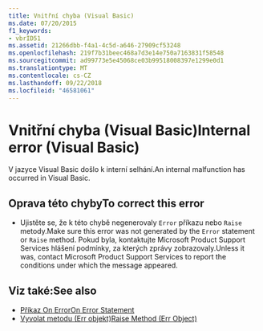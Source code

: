 ```yaml
---
title: Vnitřní chyba (Visual Basic)
ms.date: 07/20/2015
f1_keywords:
- vbrID51
ms.assetid: 21266dbb-f4a1-4c5d-a646-27909cf53248
ms.openlocfilehash: 219f7b31beec468a7d3e14e750a7163831f58548
ms.sourcegitcommit: ad99773e5e45068ce03b99518008397e1299e0d1
ms.translationtype: MT
ms.contentlocale: cs-CZ
ms.lasthandoff: 09/22/2018
ms.locfileid: "46581061"
---
```

# <a name="internal-error-visual-basic"></a><span data-ttu-id="50a48-102">Vnitřní chyba (Visual Basic)</span><span class="sxs-lookup"><span data-stu-id="50a48-102">Internal error (Visual Basic)</span></span>
<span data-ttu-id="50a48-103">V jazyce Visual Basic došlo k interní selhání.</span><span class="sxs-lookup"><span data-stu-id="50a48-103">An internal malfunction has occurred in Visual Basic.</span></span>  
  
## <a name="to-correct-this-error"></a><span data-ttu-id="50a48-104">Oprava této chyby</span><span class="sxs-lookup"><span data-stu-id="50a48-104">To correct this error</span></span>  
  
-   <span data-ttu-id="50a48-105">Ujistěte se, že k této chybě negenerovaly `Error` příkazu nebo `Raise` metody.</span><span class="sxs-lookup"><span data-stu-id="50a48-105">Make sure this error was not generated by the `Error` statement or `Raise` method.</span></span> <span data-ttu-id="50a48-106">Pokud byla, kontaktujte Microsoft Product Support Services hlášení podmínky, za kterých zprávy zobrazovaly.</span><span class="sxs-lookup"><span data-stu-id="50a48-106">Unless it was, contact Microsoft Product Support Services to report the conditions under which the message appeared.</span></span>  
  
## <a name="see-also"></a><span data-ttu-id="50a48-107">Viz také:</span><span class="sxs-lookup"><span data-stu-id="50a48-107">See also</span></span>

- [<span data-ttu-id="50a48-108">Příkaz On Error</span><span class="sxs-lookup"><span data-stu-id="50a48-108">On Error Statement</span></span>](../../visual-basic/language-reference/statements/on-error-statement.md)  
- [<span data-ttu-id="50a48-109">Vyvolat metodu (Err objekt)</span><span class="sxs-lookup"><span data-stu-id="50a48-109">Raise Method (Err Object)</span></span>](xref:Microsoft.VisualBasic.ErrObject.Raise%2A)
